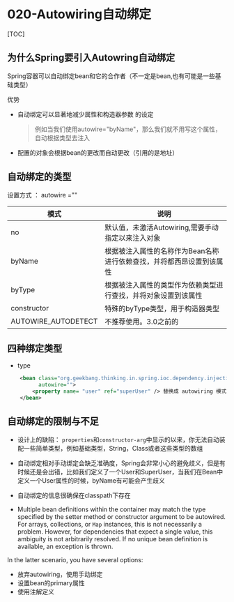 # 020-Autowiring自动绑定

[TOC]

## 为什么Spring要引入Autowring自动绑定

Spring容器可以自动绑定bean和它的合作者（不一定是bean,也有可能是一些基础类型）

优势

- 自动绑定可以显著地减少属性和构造器参数 的设定 

  > 例如当我们使用autowire="byName"，那么我们就不用写这个属性，自动根据类型去注入

- 配置的对象会根据bean的更改而自动更改（引用的是地址）

## 自动绑定的类型

设置方式 ： autowire =""

| 模式                | 说明                                                         |
| ------------------- | ------------------------------------------------------------ |
| no                  | 默认值，未激活Autowiring,需要手动指定以来注入对象            |
| byName              | 根据被注入属性的名称作为Bean名称进行依赖查找，并将都西昂设置到该属性 |
| byType              | 根据被注入属性的类型作为依赖类型进行查找，并将对象设置到该属性 |
| constructor         | 特殊的byType类型，用于构造器类型                             |
| AUTOWIRE_AUTODETECT | 不推荐使用。3.0之前的                                        |

## 四种绑定类型

- type

```xml
    <bean class="org.geekbang.thinking.in.spring.ioc.dependency.injection.UserHolder"
          autowire=""> 
        <property name= "user" ref="superUser" /> 替换成 autowiring 模式 -->
    </bean>
```

## 自动绑定的限制与不足

- 设计上的缺陷： `properties`和`constructor-arg`中显示的以来，你无法自动装配一些简单类型，例如基础类型，String，Class或者这些类型的数组
- 自动绑定相对手动绑定会缺乏准确度，Spring会非常小心的避免歧义，但是有时候还是会出错，比如我们定义了一个User和SuperUser，当我们在Bean中定义一个User属性的时候，byName有可能会产生歧义
- 自动绑定的信息很确保在classpath下存在

- Multiple bean definitions within the container may match the type specified by the setter method or constructor argument to be autowired. For arrays, collections, or `Map` instances, this is not necessarily a problem. However, for dependencies that expect a single value, this ambiguity is not arbitrarily resolved. If no unique bean definition is available, an exception is thrown.

In the latter scenario, you have several options:

- 放弃autowiring，使用手动绑定
- 设置bean的primary属性
- 使用注解定义